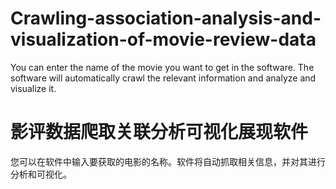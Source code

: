 # Crawling-association-analysis-and-visualization-of-movie-review-data
You can enter the name of the movie you want to get in the software. The software will automatically crawl the relevant information and analyze and visualize it.

# 影评数据爬取关联分析可视化展现软件

您可以在软件中输入要获取的电影的名称。软件将自动抓取相关信息，并对其进行分析和可视化。